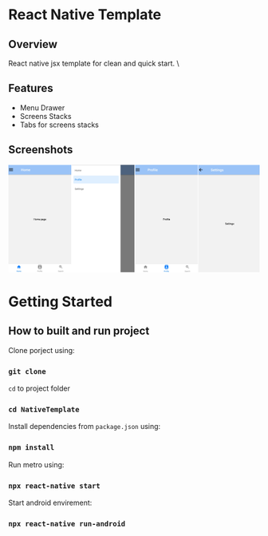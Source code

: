 # React Native Template

## Overview
React native jsx template for clean and quick start. \

## Features

*	Menu Drawer
*	Screens Stacks
*	Tabs for screens stacks

## Screenshots

<p align="center">
    <img src="https://raw.githubusercontent.com/polzbit/ReactNativeTemplate/main/demo.png" />
</p>


# Getting Started

## How to built and run project

Clone porject using:

### `git clone `

`cd` to project folder 

### `cd NativeTemplate `

Install dependencies from `package.json` using:

### `npm install`

Run metro using:

### `npx react-native start`

Start android envirement:

### `npx react-native run-android`